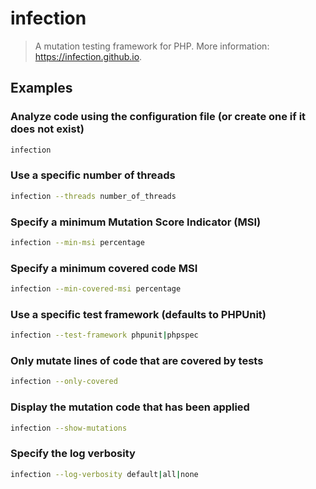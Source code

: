 # infection

> A mutation testing framework for PHP. More information: <https://infection.github.io>.

## Examples

### Analyze code using the configuration file (or create one if it does not exist)

```bash
infection
```

### Use a specific number of threads

```bash
infection --threads number_of_threads
```

### Specify a minimum Mutation Score Indicator (MSI)

```bash
infection --min-msi percentage
```

### Specify a minimum covered code MSI

```bash
infection --min-covered-msi percentage
```

### Use a specific test framework (defaults to PHPUnit)

```bash
infection --test-framework phpunit|phpspec
```

### Only mutate lines of code that are covered by tests

```bash
infection --only-covered
```

### Display the mutation code that has been applied

```bash
infection --show-mutations
```

### Specify the log verbosity

```bash
infection --log-verbosity default|all|none
```
